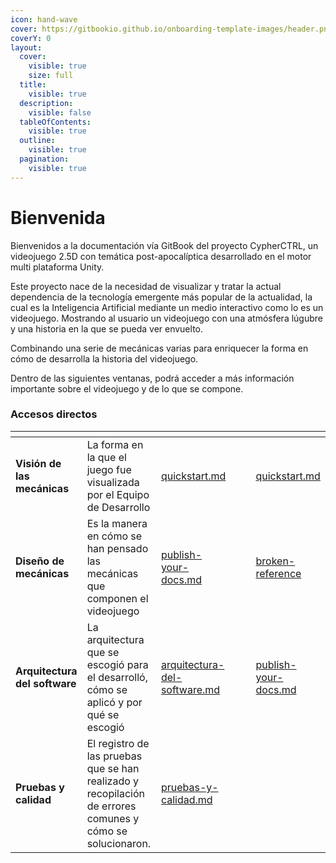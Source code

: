 ```yaml
---
icon: hand-wave
cover: https://gitbookio.github.io/onboarding-template-images/header.png
coverY: 0
layout:
  cover:
    visible: true
    size: full
  title:
    visible: true
  description:
    visible: false
  tableOfContents:
    visible: true
  outline:
    visible: true
  pagination:
    visible: true
---
```


# Bienvenida

Bienvenidos a la documentación vía GitBook del proyecto CypherCTRL, un videojuego 2.5D con temática post-apocalíptica desarrollado en el motor multi plataforma Unity.

Este proyecto nace de la necesidad de visualizar y tratar la actual dependencia de la tecnología emergente más popular de la actualidad, la cual es la Inteligencia Artificial mediante un medio interactivo como lo es un videojuego. Mostrando al usuario un videojuego con una atmósfera lúgubre y una historia en la que se pueda ver envuelto.

Combinando una serie de mecánicas varias para enriquecer la forma en cómo de desarrolla la historia del videojuego.&#x20;

Dentro de las siguientes ventanas, podrá acceder a más información importante sobre el videojuego y de lo que se compone.

### Accesos directos

<table data-view="cards"><thead><tr><th></th><th></th><th data-type="content-ref"></th><th data-hidden data-card-cover data-type="files"></th><th data-hidden></th><th data-hidden data-card-target data-type="content-ref"></th></tr></thead><tbody><tr><td><strong>Visión de las mecánicas</strong></td><td>La forma en la que el juego fue visualizada por el Equipo de Desarrollo</td><td><a href="sobre-el-videojuego/quickstart.md">quickstart.md</a></td><td></td><td></td><td><a href="sobre-el-videojuego/quickstart.md">quickstart.md</a></td></tr><tr><td><strong>Diseño de mecánicas</strong></td><td>Es la manera en cómo se han pensado las mecánicas que componen el videojuego</td><td><a href="sobre-el-videojuego/publish-your-docs.md">publish-your-docs.md</a></td><td></td><td></td><td><a href="broken-reference/">broken-reference</a></td></tr><tr><td><strong>Arquitectura del software</strong></td><td>La arquitectura que se escogió para el desarrolló, cómo se aplicó y por qué se escogió</td><td><a href="arquitectura-del-software.md">arquitectura-del-software.md</a></td><td></td><td></td><td><a href="sobre-el-videojuego/publish-your-docs.md">publish-your-docs.md</a></td></tr><tr><td><strong>Pruebas y calidad</strong></td><td>El registro de las pruebas que se han realizado y recopilación de errores comunes y cómo se solucionaron.</td><td><a href="pruebas-y-calidad.md">pruebas-y-calidad.md</a></td><td></td><td></td><td></td></tr></tbody></table>
